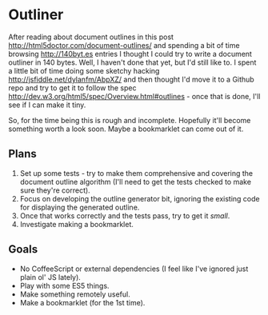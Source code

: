 # Outliner
After reading about document outlines in this post http://html5doctor.com/document-outlines/ and spending a bit of time browsing http://140byt.es entries I thought I could try to write a document outliner in 140 bytes.
Well, I haven't done that yet, but I'd still like to. I spent a little bit of time doing some sketchy hacking http://jsfiddle.net/dylanfm/AbpXZ/ and then thought I'd move it to a Github repo and try to get it to follow the spec http://dev.w3.org/html5/spec/Overview.html#outlines - once that is done, I'll see if I can make it tiny.

So, for the time being this is rough and incomplete. Hopefully it'll become something worth a look soon. Maybe a bookmarklet can come out of it.

## Plans
1. Set up some tests - try to make them comprehensive and covering the document outline algorithm (I'll need to get the tests checked to make sure they're correct).
2. Focus on developing the outline generator bit, ignoring the existing code for displaying the generated outline.
3. Once that works correctly and the tests pass, try to get it _small_.
4. Investigate making a bookmarklet.

## Goals
* No CoffeeScript or external dependencies (I feel like I've ignored just plain ol' JS lately).
* Play with some ES5 things.
* Make something remotely useful.
* Make a bookmarklet (for the 1st time).